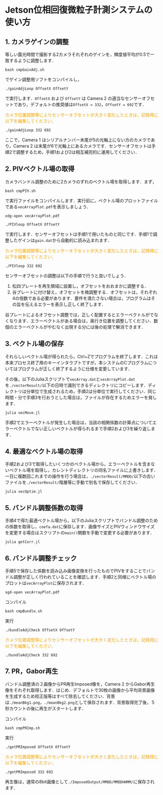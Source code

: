 # Jetson位相回復微粒子計測システムの使い方
## 1. カメラゲインの調整
等しい露光時間で撮影する2カメラそれぞれのゲインを，輝度値平均が0.5で一致するように調整します．
```
bash cmpGainAdj.sh
```
でゲイン調整用ソフトをコンパイルし，
```
./gainAdjLoop OffsetX OffsetY
```
で実行します．```OffsetX``` および ```OffsetY``` は Camera 2 の適当なセンサーオフセットであり，デフォルトの推奨値は```OffsetX = 332```，```OffsetY = 692```です．

<font color="Orange">カメラ位置調整等によりセンサーオフセットが大きく変化したときは，記録用に以下を編集してください．</font>
```
./gainAdjLoop 332 692
```

ここで，Camera 1 はシリアルナンバー末尾が5の光軸上にない方のカメラであり，Camera 2 は末尾が6で光軸上にあるカメラです．センサーオフセットは手順2で調整するため，手順1および2は相互補完的に運用してください．

## 2. PIVベクトル場の取得
カメラバンドル調整のために2カメラのずれのベクトル場を取得します．まず，
```
bash cmpPIV.sh
```
で実行ファイルをコンパイルします．実行前に，ベクトル場のプロットファイルである```vecArrayPlot.pdf```を表示しましょう．
```
xdg-open vecArrayPlot.pdf
```

```
./PIVloop OffsetX OffsetY
```
で実行します．センサーオフセットは手順1で用いたものと同じです．手順1で調整したゲインは```gain.dat```から自動的に読み込まれます．

<font color="Orange">カメラ位置調整等によりセンサーオフセットが大きく変化したときは，記録用に以下を編集してください．</font>
```
./PIVloop 332 692
```
センサーオフセットの調整は以下の手順で行うと良いでしょう．

1. 松四プレートを再生領域に設置し，オフセットをおおまかに調整する．
2. 谷プレートに付け替え，オフセットを微調整する．オフセットは，それぞれ4の倍数である必要があります．要件を満たさない場合は，プログラムはその旨を伝えるエラーを表示し正しく終了します．

谷プレートによるオフセット調整では，正しく配置するとエラーベクトルがでなくなります．エラーベクトルがある場合は，奥行き位置を調整してください．数個のエラーベクトルがやむなく出現する分には後の処理で解消できます．

## 3. ベクトル場の保存
それらしいベクトル場が得られたら，Ctrl+Zでプログラムを終了します．これは本来プロセス終了用のキーインタラプトですが，本システムのCプログラムについてはプログラムが正しく終了するように仕様を変更しています．

その後，以下のJuliaスクリプトで```vecArray.dat```と```vecArrayPlot.dat```を```./vectorResult/```以下の日時で識別できるディレクトリにコピーします．ディレクトリは分単位で生成されるため，手順2は分単位で実行してください．同じ時間・分で手順3を行おうとした場合は，ファイルが存在するためエラーを発します．
```
julia vecMove.jl
```

手順2でエラーベクトルが発生した場合は，当該の相関係数の計算点についてエラーベクトルでない正しいベクトルが得られるまで手順2および3を繰り返します．

## 4. 最適なベクトル場の取得
手順2および3で取得したいくつかのベクトル場から，エラーベクトルを含まないベクトル場を取得し，カレントディレクトリの同名ファイルに上書きします．一日に複数回これまでの操作を行う場合は，```./vectorResult/MMDD/```以下の古いファイルを```./vectorResult/```階層等に手動で別名で保存してください．
```
julia vecOptim.jl
```

## 5. バンドル調整係数の取得
手順4で得た最適ベクトル場から，以下のJuliaスクリプトでバンドル調整のための係数を取得し，```coefa.dat```に保存します．画像サイズとPIVウィンドウサイズを変更する場合はスクリプトの```main()```関数を手動で変更する必要があります．
```
julia getCorr.jl
```

## 6. バンドル調整チェック
手順5で保存した係数を読み込み画像変換を行ったものでPIVをすることでバンドル調整が正しく行われていることを確認します．手順2と同様にベクトル場のプロットは```vecArrayPlot```に保存されます．

```
xgd-open vecArrayPlot.pdf
```
コンパイル
```
bash cmpBundle.sh
```
実行
```
./bundleAdjCheck OffsetX OffsetY
```
<font color="Orange">カメラ位置調整等によりセンサーオフセットが大きく変化したときは，記録用に以下を編集してください．</font>
```
./bundleAdjCheck 332 692
```

## 7. PR，Gabor再生
バンドル調整済の２画像からPR再生Imposed像を，Camera 2 からGabor再生像をそれぞれ取得します．はじめ．デフォルトで30枚の画像から平均背景画像を生成するため校正版等はすべて除去してください．背景は```./meanBkg1.png```，```./meanBkg2.png```として保存されます．背景取得完了後，５秒カウントの後に再生がスタートします．

コンパイル
```
bash cmpPRImp.sh
```
実行
```
./getPRImposed OffsetX OffsetY
```
<font color="Orange">カメラ位置調整等によりセンサーオフセットが大きく変化したときは，記録用に以下を編集してください．</font>
```
./getPRImposed 332 692
```

再生像は，通常の8bit画像として```./ImposedOutput/MMDD/MMDDHHMM/```に保存されます．